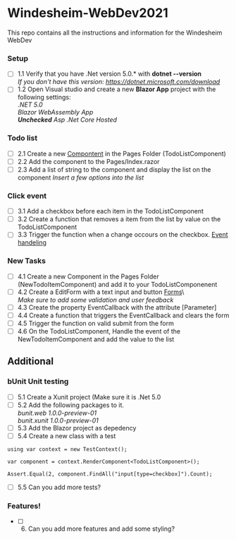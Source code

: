 # Windesheim-WebDev2021
This repo contains all the instructions and information for the Windesheim WebDev

### Setup
- [ ] 1.1 Verify that you have .Net version 5.0.* with **dotnet --version**  
*If you don't have this version: https://dotnet.microsoft.com/download*  
- [ ] 1.2 Open Visual studio and create a new **Blazor App** project with the following settings:  
*.NET 5.0  
Blazor WebAssembly App  
**Unchecked** Asp .Net Core Hosted*

### Todo list
- [ ] 2.1 Create a new [Compontent](https://docs.microsoft.com/en-us/aspnet/core/blazor/components/?view=aspnetcore-5.0) in the Pages Folder (TodoListComponent)
- [ ] 2.2 Add the component to the Pages/Index.razor
- [ ] 2.3 Add a list of string to the component and display the list on the component *Insert a few options into the list*

### Click event
- [ ] 3.1 Add a checkbox before each item in the TodoListComponent
- [ ] 3.2 Create a function that removes a item from the list by value on the TodoListComponent
- [ ] 3.3 Trigger the function when a change occours on the checkbox. [Event handeling](https://docs.microsoft.com/en-us/aspnet/core/blazor/components/event-handling?view=aspnetcore-5.0)  

### New Tasks
- [ ] 4.1 Create a new Component in the Pages Folder (NewTodoItemComponent) and add it to your TodoListComponenent
- [ ] 4.2 Create a EditForm with a text input and button [Forms](https://docs.microsoft.com/en-us/aspnet/core/blazor/forms-validation?view=aspnetcore-5.0)\  
*Make sure to add some validation and user feedback*
- [ ] 4.3 Create the property EventCallback<string> with the attribute [Parameter]
- [ ] 4.4 Create a function that triggers the EventCallback and clears the form
- [ ] 4.5 Trigger the function on valid submit from the form
- [ ] 4.6 On the TodoListComponent, Handle the event of the NewTodoItemComponent and add the value to the list

## Additional
### bUnit Unit testing
- [ ] 5.1 Create a Xunit project (Make sure it is .Net 5.0
- [ ] 5.2 Add the following packages to it.  
*bunit.web 1.0.0-preview-01  
bunit.xunit 1.0.0-preview-01*
- [ ] 5.3 Add the Blazor project as depedency
- [ ] 5.4 Create a new class with a test
```
using var context = new TestContext();

var component = context.RenderComponent<TodoListComponent>();

Assert.Equal(2, component.FindAll("input[type=checkbox]").Count);
```
- [ ] 5.5 Can you add more tests?
### Features!
- [ ] 6. Can you add more features and add some styling?
